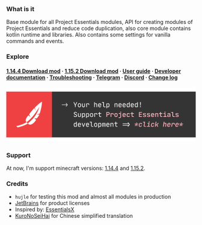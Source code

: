### What is it

Base module for all Project Essentials modules, API for creating modules of Project Essentials and reduce code duplication, also core module contains kotlin runtime and libraries. Also contains some settings for vanilla commands and events.

### Explore

#### [1.14.4 Download mod](https://github.com/ProjectEssentials/ProjectEssentials-Core/releases/download/2.0.0%2BMC-1.14.4/Project.Essentials.Core-MOD-2.0.0+MC-1.14.4.jar) · [1.15.2 Download mod](https://github.com/ProjectEssentials/ProjectEssentials-Core/releases/download/2.0.0%2BMC-1.15.2/Project.Essentials.Core-MOD-2.0.0+MC-1.15.2.jar) · [User guide](https://mairwunnx.gitbook.io/project-essentials/project-essentials-core#how-to-install) · [Developer documentation](https://mairwunnx.gitbook.io/project-essentials/project-essentials-core#using-as-api) · [Troubleshooting](https://github.com/ProjectEssentials/ProjectEssentials-Core/issues/new/choose) · [Telegram](https://t.me/minecraftforge) · [Discord](https://discord.gg/VU9XZAt) · [Change log](changelog.md)

[![](https://github.com/ProjectEssentials/ProjectEssentials-Assets/raw/ASSETS-20-Q2/assets/common/support.png)](https://gist.github.com/MairwunNx/fda95062618db6880ef8ee06e1bba54f)

### Support

At now, I'm support minecraft versions: [1.14.4](https://github.com/ProjectEssentials/ProjectEssentials-Core/tree/MC-1.14.4) and [1.15.2](https://github.com/ProjectEssentials/ProjectEssentials-Core/tree/MC-1.15.2).

### Credits

- `hujle` for testing this mod and almost all modules in production
- [JetBrains](https://www.jetbrains.com/) for product licenses
- Inspired by: [EssentialsX](https://github.com/EssentialsX)
- [KuroNoSeiHai](https://github.com/KuroNoSeiHai) for Chinese simplified translation
